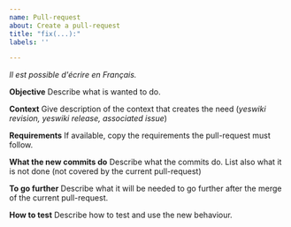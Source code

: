 ```yaml
---
name: Pull-request
about: Create a pull-request
title: "fix(...):"
labels: ''

---
```

_Il est possible d'écrire en Français._

**Objective**
Describe what is wanted to do.

**Context**
Give description of the context that creates the need (_yeswiki revision, yeswiki release, associated issue_)

**Requirements**
If available, copy the requirements the pull-request must follow.

**What the new commits do**
Describe what the commits do.
List also what it is not done (not covered by the current pull-request)

**To go further**
Describe what it will be needed to go further after the merge of the current pull-request.

**How to test**
Describe how to test and use the new behaviour.
